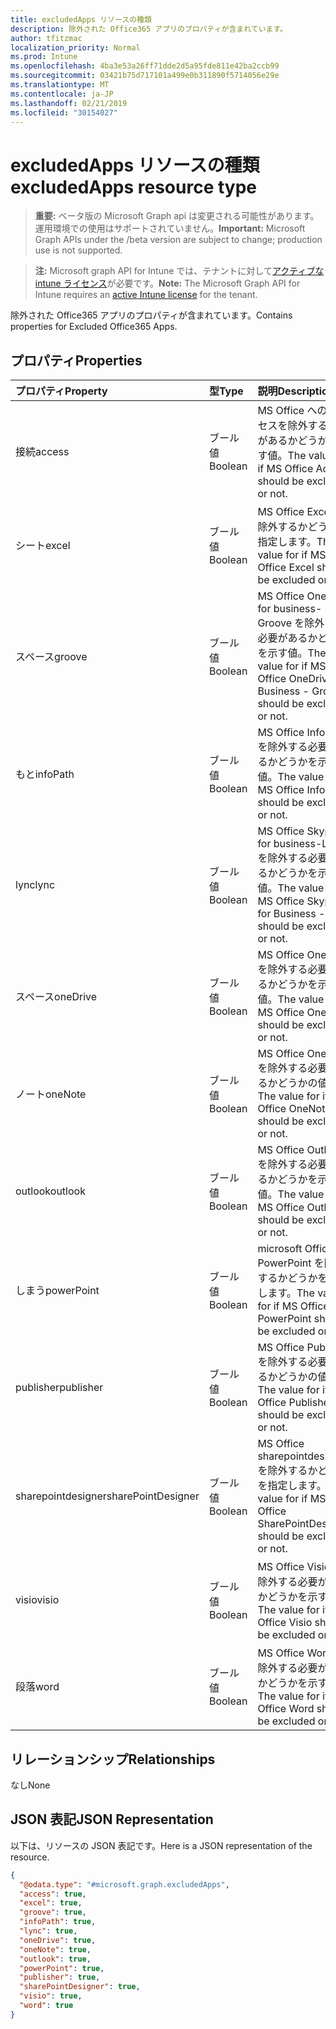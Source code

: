 ```yaml
---
title: excludedApps リソースの種類
description: 除外された Office365 アプリのプロパティが含まれています。
author: tfitzmac
localization_priority: Normal
ms.prod: Intune
ms.openlocfilehash: 4ba3e53a26ff71dde2d5a95fde811e42ba2ccb99
ms.sourcegitcommit: 03421b75d717101a499e0b311890f5714056e29e
ms.translationtype: MT
ms.contentlocale: ja-JP
ms.lasthandoff: 02/21/2019
ms.locfileid: "30154027"
---
```

# <a name="excludedapps-resource-type"></a><span data-ttu-id="92a9e-103">excludedApps リソースの種類</span><span class="sxs-lookup"><span data-stu-id="92a9e-103">excludedApps resource type</span></span>

> <span data-ttu-id="92a9e-104">**重要:** ベータ版の Microsoft Graph api は変更される可能性があります。運用環境での使用はサポートされていません。</span><span class="sxs-lookup"><span data-stu-id="92a9e-104">**Important:** Microsoft Graph APIs under the /beta version are subject to change; production use is not supported.</span></span>

> <span data-ttu-id="92a9e-105">**注:** Microsoft graph API for Intune では、テナントに対して[アクティブな intune ライセンス](https://go.microsoft.com/fwlink/?linkid=839381)が必要です。</span><span class="sxs-lookup"><span data-stu-id="92a9e-105">**Note:** The Microsoft Graph API for Intune requires an [active Intune license](https://go.microsoft.com/fwlink/?linkid=839381) for the tenant.</span></span>

<span data-ttu-id="92a9e-106">除外された Office365 アプリのプロパティが含まれています。</span><span class="sxs-lookup"><span data-stu-id="92a9e-106">Contains properties for Excluded Office365 Apps.</span></span>

## <a name="properties"></a><span data-ttu-id="92a9e-107">プロパティ</span><span class="sxs-lookup"><span data-stu-id="92a9e-107">Properties</span></span>
|<span data-ttu-id="92a9e-108">プロパティ</span><span class="sxs-lookup"><span data-stu-id="92a9e-108">Property</span></span>|<span data-ttu-id="92a9e-109">型</span><span class="sxs-lookup"><span data-stu-id="92a9e-109">Type</span></span>|<span data-ttu-id="92a9e-110">説明</span><span class="sxs-lookup"><span data-stu-id="92a9e-110">Description</span></span>|
|:---|:---|:---|
|<span data-ttu-id="92a9e-111">接続</span><span class="sxs-lookup"><span data-stu-id="92a9e-111">access</span></span>|<span data-ttu-id="92a9e-112">ブール値</span><span class="sxs-lookup"><span data-stu-id="92a9e-112">Boolean</span></span>|<span data-ttu-id="92a9e-113">MS Office へのアクセスを除外する必要があるかどうかを示す値。</span><span class="sxs-lookup"><span data-stu-id="92a9e-113">The value for if MS Office Access should be excluded or not.</span></span>|
|<span data-ttu-id="92a9e-114">シート</span><span class="sxs-lookup"><span data-stu-id="92a9e-114">excel</span></span>|<span data-ttu-id="92a9e-115">ブール値</span><span class="sxs-lookup"><span data-stu-id="92a9e-115">Boolean</span></span>|<span data-ttu-id="92a9e-116">MS Office Excel を除外するかどうかを指定します。</span><span class="sxs-lookup"><span data-stu-id="92a9e-116">The value for if MS Office Excel should be excluded or not.</span></span>|
|<span data-ttu-id="92a9e-117">スペース</span><span class="sxs-lookup"><span data-stu-id="92a9e-117">groove</span></span>|<span data-ttu-id="92a9e-118">ブール値</span><span class="sxs-lookup"><span data-stu-id="92a9e-118">Boolean</span></span>|<span data-ttu-id="92a9e-119">MS Office OneDrive for business-Groove を除外する必要があるかどうかを示す値。</span><span class="sxs-lookup"><span data-stu-id="92a9e-119">The value for if MS Office OneDrive for Business - Groove should be excluded or not.</span></span>|
|<span data-ttu-id="92a9e-120">もと</span><span class="sxs-lookup"><span data-stu-id="92a9e-120">infoPath</span></span>|<span data-ttu-id="92a9e-121">ブール値</span><span class="sxs-lookup"><span data-stu-id="92a9e-121">Boolean</span></span>|<span data-ttu-id="92a9e-122">MS Office InfoPath を除外する必要があるかどうかを示す値。</span><span class="sxs-lookup"><span data-stu-id="92a9e-122">The value for if MS Office InfoPath should be excluded or not.</span></span>|
|<span data-ttu-id="92a9e-123">lync</span><span class="sxs-lookup"><span data-stu-id="92a9e-123">lync</span></span>|<span data-ttu-id="92a9e-124">ブール値</span><span class="sxs-lookup"><span data-stu-id="92a9e-124">Boolean</span></span>|<span data-ttu-id="92a9e-125">MS Office Skype for business-Lync を除外する必要があるかどうかを示す値。</span><span class="sxs-lookup"><span data-stu-id="92a9e-125">The value for if MS Office Skype for Business - Lync should be excluded or not.</span></span>|
|<span data-ttu-id="92a9e-126">スペース</span><span class="sxs-lookup"><span data-stu-id="92a9e-126">oneDrive</span></span>|<span data-ttu-id="92a9e-127">ブール値</span><span class="sxs-lookup"><span data-stu-id="92a9e-127">Boolean</span></span>|<span data-ttu-id="92a9e-128">MS Office OneDrive を除外する必要があるかどうかを示す値。</span><span class="sxs-lookup"><span data-stu-id="92a9e-128">The value for if MS Office OneDrive should be excluded or not.</span></span>|
|<span data-ttu-id="92a9e-129">ノート</span><span class="sxs-lookup"><span data-stu-id="92a9e-129">oneNote</span></span>|<span data-ttu-id="92a9e-130">ブール値</span><span class="sxs-lookup"><span data-stu-id="92a9e-130">Boolean</span></span>|<span data-ttu-id="92a9e-131">MS Office OneNote を除外する必要があるかどうかの値。</span><span class="sxs-lookup"><span data-stu-id="92a9e-131">The value for if MS Office OneNote should be excluded or not.</span></span>|
|<span data-ttu-id="92a9e-132">outlook</span><span class="sxs-lookup"><span data-stu-id="92a9e-132">outlook</span></span>|<span data-ttu-id="92a9e-133">ブール値</span><span class="sxs-lookup"><span data-stu-id="92a9e-133">Boolean</span></span>|<span data-ttu-id="92a9e-134">MS Office Outlook を除外する必要があるかどうかを示す値。</span><span class="sxs-lookup"><span data-stu-id="92a9e-134">The value for if MS Office Outlook should be excluded or not.</span></span>|
|<span data-ttu-id="92a9e-135">しまう</span><span class="sxs-lookup"><span data-stu-id="92a9e-135">powerPoint</span></span>|<span data-ttu-id="92a9e-136">ブール値</span><span class="sxs-lookup"><span data-stu-id="92a9e-136">Boolean</span></span>|<span data-ttu-id="92a9e-137">microsoft Office PowerPoint を除外するかどうかを指定します。</span><span class="sxs-lookup"><span data-stu-id="92a9e-137">The value for if MS Office PowerPoint should be excluded or not.</span></span>|
|<span data-ttu-id="92a9e-138">publisher</span><span class="sxs-lookup"><span data-stu-id="92a9e-138">publisher</span></span>|<span data-ttu-id="92a9e-139">ブール値</span><span class="sxs-lookup"><span data-stu-id="92a9e-139">Boolean</span></span>|<span data-ttu-id="92a9e-140">MS Office Publisher を除外する必要があるかどうかの値。</span><span class="sxs-lookup"><span data-stu-id="92a9e-140">The value for if MS Office Publisher should be excluded or not.</span></span>|
|<span data-ttu-id="92a9e-141">sharepointdesigner</span><span class="sxs-lookup"><span data-stu-id="92a9e-141">sharePointDesigner</span></span>|<span data-ttu-id="92a9e-142">ブール値</span><span class="sxs-lookup"><span data-stu-id="92a9e-142">Boolean</span></span>|<span data-ttu-id="92a9e-143">MS Office sharepointdesigner を除外するかどうかを指定します。</span><span class="sxs-lookup"><span data-stu-id="92a9e-143">The value for if MS Office SharePointDesigner should be excluded or not.</span></span>|
|<span data-ttu-id="92a9e-144">visio</span><span class="sxs-lookup"><span data-stu-id="92a9e-144">visio</span></span>|<span data-ttu-id="92a9e-145">ブール値</span><span class="sxs-lookup"><span data-stu-id="92a9e-145">Boolean</span></span>|<span data-ttu-id="92a9e-146">MS Office Visio を除外する必要があるかどうかを示す値。</span><span class="sxs-lookup"><span data-stu-id="92a9e-146">The value for if MS Office Visio should be excluded or not.</span></span>|
|<span data-ttu-id="92a9e-147">段落</span><span class="sxs-lookup"><span data-stu-id="92a9e-147">word</span></span>|<span data-ttu-id="92a9e-148">ブール値</span><span class="sxs-lookup"><span data-stu-id="92a9e-148">Boolean</span></span>|<span data-ttu-id="92a9e-149">MS Office Word を除外する必要があるかどうかを示す値。</span><span class="sxs-lookup"><span data-stu-id="92a9e-149">The value for if MS Office Word should be excluded or not.</span></span>|

## <a name="relationships"></a><span data-ttu-id="92a9e-150">リレーションシップ</span><span class="sxs-lookup"><span data-stu-id="92a9e-150">Relationships</span></span>
<span data-ttu-id="92a9e-151">なし</span><span class="sxs-lookup"><span data-stu-id="92a9e-151">None</span></span>

## <a name="json-representation"></a><span data-ttu-id="92a9e-152">JSON 表記</span><span class="sxs-lookup"><span data-stu-id="92a9e-152">JSON Representation</span></span>
<span data-ttu-id="92a9e-153">以下は、リソースの JSON 表記です。</span><span class="sxs-lookup"><span data-stu-id="92a9e-153">Here is a JSON representation of the resource.</span></span>
<!-- {
  "blockType": "resource",
  "@odata.type": "microsoft.graph.excludedApps"
}
-->
``` json
{
  "@odata.type": "#microsoft.graph.excludedApps",
  "access": true,
  "excel": true,
  "groove": true,
  "infoPath": true,
  "lync": true,
  "oneDrive": true,
  "oneNote": true,
  "outlook": true,
  "powerPoint": true,
  "publisher": true,
  "sharePointDesigner": true,
  "visio": true,
  "word": true
}
```




